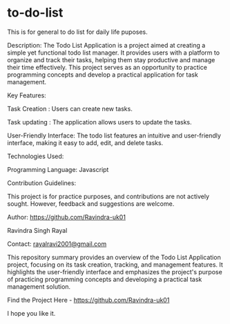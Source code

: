 # to-do-list
This is for general to do list for daily life puposes.

Description:
The Todo List Application is a project aimed at creating a simple yet functional todo list manager. It provides users with a platform to organize and track their tasks, helping them stay productive and manage their time effectively. This project serves as an opportunity to practice programming concepts and develop a practical application for task management.

Key Features:

Task Creation : Users can create new tasks.

Task updating : The application allows users to update the tasks.

User-Friendly Interface: The todo list features an intuitive and user-friendly interface, making it easy to add, edit, and delete tasks.

Technologies Used:

Programming Language: Javascript


Contribution Guidelines:

This project is for practice purposes, and contributions are not actively sought. However, feedback and suggestions are welcome.

Author: https://github.com/Ravindra-uk01

Ravindra Singh Rayal

Contact: rayalravi2001@gmail.com

This repository summary provides an overview of the Todo List Application project, focusing on its task creation, tracking, and management features. It highlights the user-friendly interface and emphasizes the project's purpose of practicing programming concepts and developing a practical task management solution.

Find the Project Here - https://github.com/Ravindra-uk01

I hope you like it.
